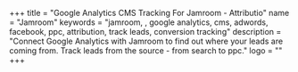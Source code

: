 +++
title = "Google Analytics CMS Tracking For Jamroom - Attributio"
name = "Jamroom"
keywords = "jamroom, , google analytics, cms, adwords, facebook, ppc, attribution, track leads, conversion tracking"
description = "Connect Google Analytics with Jamroom to find out where your leads are coming from. Track leads from the source - from search to ppc."
logo = ""
+++
